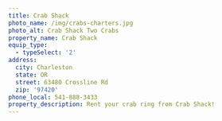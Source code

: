 ```yaml
---
title: Crab Shack
photo_name: /img/crabs-charters.jpg
photo_alt: Crab Shack Two Crabs
property_name: Crab Shack
equip_type:
  - typeSelect: '2'
address:
  city: Charleston
  state: OR
  street: 63480 Crossline Rd
  zip: '97420'
phone_local: 541-888-3433
property_description: Rent your crab ring from Crab Shack!
---
```


